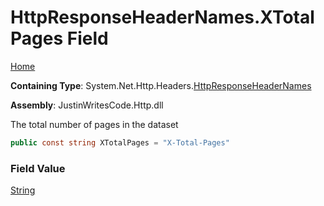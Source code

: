 # HttpResponseHeaderNames\.XTotalPages Field

[Home](../../../../README.md)

**Containing Type**: System\.Net\.Http\.Headers\.[HttpResponseHeaderNames](../README.md)

**Assembly**: JustinWritesCode\.Http\.dll

  
The total number of pages in the dataset

```csharp
public const string XTotalPages = "X-Total-Pages"
```

### Field Value

[String](https://docs.microsoft.com/en-us/dotnet/api/system.string)

